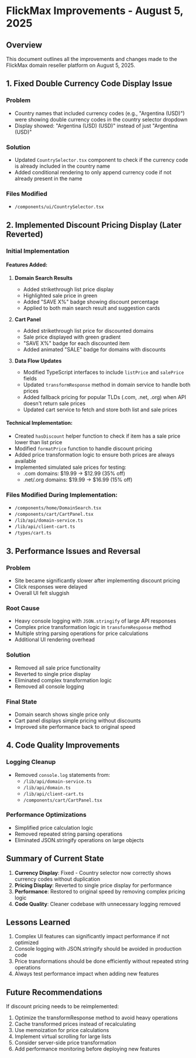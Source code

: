 # FlickMax Improvements - August 5, 2025

## Overview
This document outlines all the improvements and changes made to the FlickMax domain reseller platform on August 5, 2025.

## 1. Fixed Double Currency Code Display Issue
### Problem
- Country names that included currency codes (e.g., "Argentina (USD)") were showing double currency codes in the country selector dropdown
- Display showed: "Argentina (USD) (USD)" instead of just "Argentina (USD)"

### Solution
- Updated `CountrySelector.tsx` component to check if the currency code is already included in the country name
- Added conditional rendering to only append currency code if not already present in the name

### Files Modified
- `/components/ui/CountrySelector.tsx`

## 2. Implemented Discount Pricing Display (Later Reverted)
### Initial Implementation
#### Features Added:
1. **Domain Search Results**
   - Added strikethrough list price display
   - Highlighted sale price in green
   - Added "SAVE X%" badge showing discount percentage
   - Applied to both main search result and suggestion cards

2. **Cart Panel**
   - Added strikethrough list price for discounted domains
   - Sale price displayed with green gradient
   - "SAVE X%" badge for each discounted item
   - Added animated "SALE" badge for domains with discounts

3. **Data Flow Updates**
   - Modified TypeScript interfaces to include `listPrice` and `salePrice` fields
   - Updated `transformResponse` method in domain service to handle both prices
   - Added fallback pricing for popular TLDs (.com, .net, .org) when API doesn't return sale prices
   - Updated cart service to fetch and store both list and sale prices

#### Technical Implementation:
- Created `hasDiscount` helper function to check if item has a sale price lower than list price
- Modified `formatPrice` function to handle discount pricing
- Added price transformation logic to ensure both prices are always available
- Implemented simulated sale prices for testing:
  - .com domains: $19.99 → $12.99 (35% off)
  - .net/.org domains: $19.99 → $16.99 (15% off)

### Files Modified During Implementation:
- `/components/home/DomainSearch.tsx`
- `/components/cart/CartPanel.tsx`
- `/lib/api/domain-service.ts`
- `/lib/api/client-cart.ts`
- `/types/cart.ts`

## 3. Performance Issues and Reversal
### Problem
- Site became significantly slower after implementing discount pricing
- Click responses were delayed
- Overall UI felt sluggish

### Root Cause
- Heavy console logging with `JSON.stringify` of large API responses
- Complex price transformation logic in `transformResponse` method
- Multiple string parsing operations for price calculations
- Additional UI rendering overhead

### Solution
- Removed all sale price functionality
- Reverted to single price display
- Eliminated complex transformation logic
- Removed all console logging

### Final State
- Domain search shows single price only
- Cart panel displays simple pricing without discounts
- Improved site performance back to original speed

## 4. Code Quality Improvements
### Logging Cleanup
- Removed `console.log` statements from:
  - `/lib/api/domain-service.ts`
  - `/lib/api/domain.ts`
  - `/lib/api/client-cart.ts`
  - `/components/cart/CartPanel.tsx`

### Performance Optimizations
- Simplified price calculation logic
- Removed repeated string parsing operations
- Eliminated JSON.stringify operations on large objects

## Summary of Current State
1. **Currency Display**: Fixed - Country selector now correctly shows currency codes without duplication
2. **Pricing Display**: Reverted to single price display for performance
3. **Performance**: Restored to original speed by removing complex pricing logic
4. **Code Quality**: Cleaner codebase with unnecessary logging removed

## Lessons Learned
1. Complex UI features can significantly impact performance if not optimized
2. Console logging with JSON.stringify should be avoided in production code
3. Price transformations should be done efficiently without repeated string operations
4. Always test performance impact when adding new features

## Future Recommendations
If discount pricing needs to be reimplemented:
1. Optimize the transformResponse method to avoid heavy operations
2. Cache transformed prices instead of recalculating
3. Use memoization for price calculations
4. Implement virtual scrolling for large lists
5. Consider server-side price transformation
6. Add performance monitoring before deploying new features